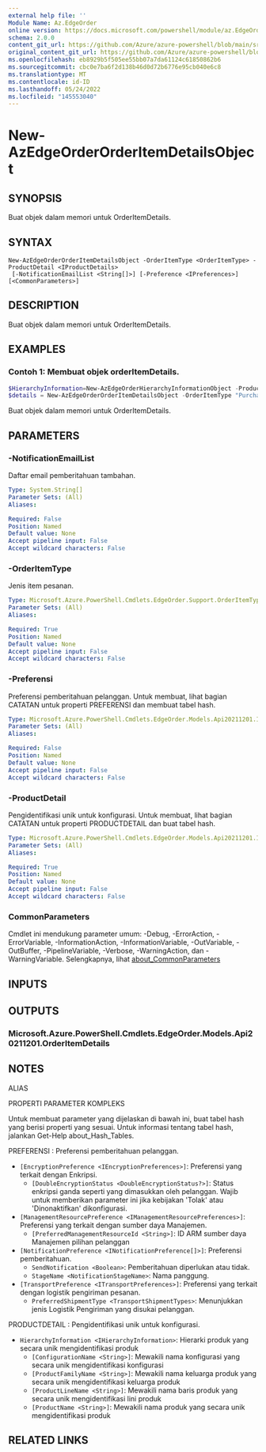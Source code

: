 ```yaml
---
external help file: ''
Module Name: Az.EdgeOrder
online version: https://docs.microsoft.com/powershell/module/az.EdgeOrder/new-AzEdgeOrderOrderItemDetailsObject
schema: 2.0.0
content_git_url: https://github.com/Azure/azure-powershell/blob/main/src/EdgeOrder/help/New-AzEdgeOrderOrderItemDetailsObject.md
original_content_git_url: https://github.com/Azure/azure-powershell/blob/main/src/EdgeOrder/help/New-AzEdgeOrderOrderItemDetailsObject.md
ms.openlocfilehash: eb8929b5f505ee55bb07a7da61124c61850862b6
ms.sourcegitcommit: cbc0e7ba6f2d138b46d0d72b6776e95cb040e6c8
ms.translationtype: MT
ms.contentlocale: id-ID
ms.lasthandoff: 05/24/2022
ms.locfileid: "145553040"
---
```

# New-AzEdgeOrderOrderItemDetailsObject

## SYNOPSIS
Buat objek dalam memori untuk OrderItemDetails.

## SYNTAX

```
New-AzEdgeOrderOrderItemDetailsObject -OrderItemType <OrderItemType> -ProductDetail <IProductDetails>
 [-NotificationEmailList <String[]>] [-Preference <IPreferences>] [<CommonParameters>]
```

## DESCRIPTION
Buat objek dalam memori untuk OrderItemDetails.

## EXAMPLES

### Contoh 1: Membuat objek orderItemDetails.
```powershell
$HierarchyInformation=New-AzEdgeOrderHierarchyInformationObject -ProductFamilyName "azurestackedge" -ProductLineName "azurestackedge" -ProductName "azurestackedgegpu" -ConfigurationName "EdgeP_High"
$details = New-AzEdgeOrderOrderItemDetailsObject -OrderItemType "Purchase"  -ProductDetail  @{"HierarchyInformation"=$HierarchyInformation}
```

Buat objek dalam memori untuk OrderItemDetails.

## PARAMETERS

### -NotificationEmailList
Daftar email pemberitahuan tambahan.

```yaml
Type: System.String[]
Parameter Sets: (All)
Aliases:

Required: False
Position: Named
Default value: None
Accept pipeline input: False
Accept wildcard characters: False
```

### -OrderItemType
Jenis item pesanan.

```yaml
Type: Microsoft.Azure.PowerShell.Cmdlets.EdgeOrder.Support.OrderItemType
Parameter Sets: (All)
Aliases:

Required: True
Position: Named
Default value: None
Accept pipeline input: False
Accept wildcard characters: False
```

### -Preferensi
Preferensi pemberitahuan pelanggan.
Untuk membuat, lihat bagian CATATAN untuk properti PREFERENSI dan membuat tabel hash.

```yaml
Type: Microsoft.Azure.PowerShell.Cmdlets.EdgeOrder.Models.Api20211201.IPreferences
Parameter Sets: (All)
Aliases:

Required: False
Position: Named
Default value: None
Accept pipeline input: False
Accept wildcard characters: False
```

### -ProductDetail
Pengidentifikasi unik untuk konfigurasi.
Untuk membuat, lihat bagian CATATAN untuk properti PRODUCTDETAIL dan buat tabel hash.

```yaml
Type: Microsoft.Azure.PowerShell.Cmdlets.EdgeOrder.Models.Api20211201.IProductDetails
Parameter Sets: (All)
Aliases:

Required: True
Position: Named
Default value: None
Accept pipeline input: False
Accept wildcard characters: False
```

### CommonParameters
Cmdlet ini mendukung parameter umum: -Debug, -ErrorAction, -ErrorVariable, -InformationAction, -InformationVariable, -OutVariable, -OutBuffer, -PipelineVariable, -Verbose, -WarningAction, dan -WarningVariable. Selengkapnya, lihat [about_CommonParameters](http://go.microsoft.com/fwlink/?LinkID=113216)

## INPUTS

## OUTPUTS

### Microsoft.Azure.PowerShell.Cmdlets.EdgeOrder.Models.Api20211201.OrderItemDetails

## NOTES

ALIAS

PROPERTI PARAMETER KOMPLEKS

Untuk membuat parameter yang dijelaskan di bawah ini, buat tabel hash yang berisi properti yang sesuai. Untuk informasi tentang tabel hash, jalankan Get-Help about_Hash_Tables.


PREFERENSI <IPreferences>: Preferensi pemberitahuan pelanggan.
  - `[EncryptionPreference <IEncryptionPreferences>]`: Preferensi yang terkait dengan Enkripsi.
    - `[DoubleEncryptionStatus <DoubleEncryptionStatus?>]`: Status enkripsi ganda seperti yang dimasukkan oleh pelanggan. Wajib untuk memberikan parameter ini jika kebijakan 'Tolak' atau 'Dinonaktifkan' dikonfigurasi.
  - `[ManagementResourcePreference <IManagementResourcePreferences>]`: Preferensi yang terkait dengan sumber daya Manajemen.
    - `[PreferredManagementResourceId <String>]`: ID ARM sumber daya Manajemen pilihan pelanggan
  - `[NotificationPreference <INotificationPreference[]>]`: Preferensi pemberitahuan.
    - `SendNotification <Boolean>`: Pemberitahuan diperlukan atau tidak.
    - `StageName <NotificationStageName>`: Nama panggung.
  - `[TransportPreference <ITransportPreferences>]`: Preferensi yang terkait dengan logistik pengiriman pesanan.
    - `PreferredShipmentType <TransportShipmentTypes>`: Menunjukkan jenis Logistik Pengiriman yang disukai pelanggan.

PRODUCTDETAIL <IProductDetails>: Pengidentifikasi unik untuk konfigurasi.
  - `HierarchyInformation <IHierarchyInformation>`: Hierarki produk yang secara unik mengidentifikasi produk
    - `[ConfigurationName <String>]`: Mewakili nama konfigurasi yang secara unik mengidentifikasi konfigurasi
    - `[ProductFamilyName <String>]`: Mewakili nama keluarga produk yang secara unik mengidentifikasi keluarga produk
    - `[ProductLineName <String>]`: Mewakili nama baris produk yang secara unik mengidentifikasi lini produk
    - `[ProductName <String>]`: Mewakili nama produk yang secara unik mengidentifikasi produk

## RELATED LINKS

